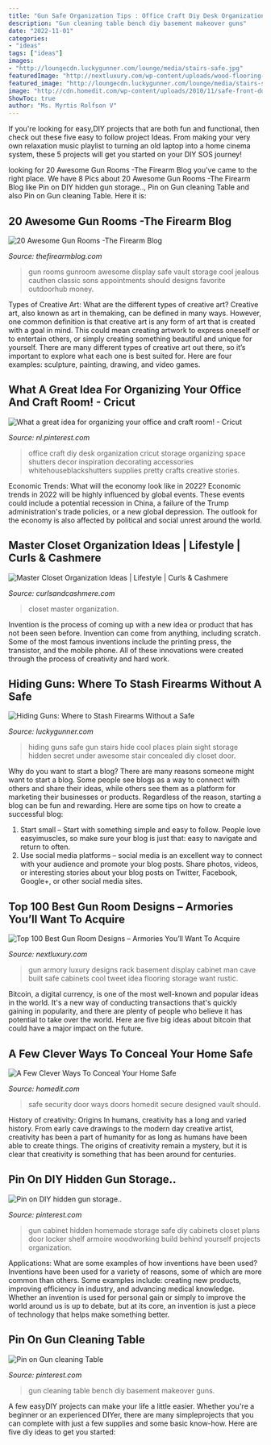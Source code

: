 ```yaml
---
title: "Gun Safe Organization Tips : Office Craft Diy Desk Organization Cricut Storage Organizing Space Shutters Decor Inspiration Decorating Accessories Whitehouseblackshutters Supplies Pretty Crafts Creative Stories"
description: "Gun cleaning table bench diy basement makeover guns"
date: "2022-11-01"
categories:
- "ideas"
tags: ["ideas"]
images:
- "http://loungecdn.luckygunner.com/lounge/media/stairs-safe.jpg"
featuredImage: "http://nextluxury.com/wp-content/uploads/wood-flooring-gun-room-design-inspiration.jpg"
featured_image: "http://loungecdn.luckygunner.com/lounge/media/stairs-safe.jpg"
image: "http://cdn.homedit.com/wp-content/uploads/2010/11/safe-front-doors.jpg"
ShowToc: true
author: "Ms. Myrtis Rolfson V"
---
```



If you're looking for easy,DIY projects that are both fun and functional, then check out these five easy to follow project Ideas. From making your very own relaxation music playlist to turning an old laptop into a home cinema system, these 5 projects will get you started on your DIY SOS journey!

	

		
looking for 20 Awesome Gun Rooms -The Firearm Blog you've came to the right place. We have 8 Pics about 20 Awesome Gun Rooms -The Firearm Blog like Pin on DIY hidden gun storage.., Pin on Gun cleaning Table and also Pin on Gun cleaning Table. Here it is:
		
    
## 20 Awesome Gun Rooms -The Firearm Blog

<img loading=lazy src="https://www.thefirearmblog.com/blog/wp-content/uploads/2015/08/display-3.jpg" onerror="this.onerror=null;this.src='https://tse2.mm.bing.net/th?id=OIP.LwWDJJfwuvKxYPYJS_PcuQHaE7&amp;pid=15.1';" alt="20 Awesome Gun Rooms -The Firearm Blog">

_Source: thefirearmblog.com_

>gun rooms gunroom awesome display safe vault storage cool jealous cauthen classic sons appointments should designs favorite outdoorhub money. 

	

Types of Creative Art: What are the different types of creative art?
Creative art, also known as art in themaking, can be defined in many ways. However, one common definition is that creative art is any form of art that is created with a goal in mind. This could mean creating artwork to express oneself or to entertain others, or simply creating something beautiful and unique for yourself. There are many different types of creative art out there, so it’s important to explore what each one is best suited for. Here are four examples: sculpture, painting, drawing, and video games.

    
## What A Great Idea For Organizing Your Office And Craft Room! - Cricut

<img loading=lazy src="https://s-media-cache-ak0.pinimg.com/736x/13/ea/2f/13ea2fe9588e5d1b94a49f0ce6080391.jpg" onerror="this.onerror=null;this.src='https://tse1.mm.bing.net/th?id=OIP.0gNSFpf_L36UmkCb4n1I6AHaLH&amp;pid=15.1';" alt="What a great idea for organizing your office and craft room! - Cricut">

_Source: nl.pinterest.com_

>office craft diy desk organization cricut storage organizing space shutters decor inspiration decorating accessories whitehouseblackshutters supplies pretty crafts creative stories. 

	

Economic Trends: What will the economy look like in 2022?
Economic trends in 2022 will be highly influenced by global events. These events could include a potential recession in China, a failure of the Trump administration's trade policies, or a new global depression. The outlook for the economy is also affected by political and social unrest around the world.

    
## Master Closet Organization Ideas | Lifestyle | Curls &amp; Cashmere

<img loading=lazy src="https://www.curlsandcashmere.com/wp-content/uploads/2017/05/master-closet-organization-ideas.jpg" onerror="this.onerror=null;this.src='https://tse1.mm.bing.net/th?id=OIP.zIsLVRdCf6MxTvIE_Grw1wHaLG&amp;pid=15.1';" alt="Master Closet Organization Ideas | Lifestyle | Curls &amp; Cashmere">

_Source: curlsandcashmere.com_

>closet master organization. 

	

Invention is the process of coming up with a new idea or product that has not been seen before. Invention can come from anything, including scratch. Some of the most famous inventions include the printing press, the transistor, and the mobile phone. All of these innovations were created through the process of creativity and hard work.

    
## Hiding Guns: Where To Stash Firearms Without A Safe

<img loading=lazy src="http://loungecdn.luckygunner.com/lounge/media/stairs-safe.jpg" onerror="this.onerror=null;this.src='https://tse4.mm.bing.net/th?id=OIP.loseWZ5qEdJlyNiW5mE36AHaJ4&amp;pid=15.1';" alt="Hiding Guns: Where to Stash Firearms Without a Safe">

_Source: luckygunner.com_

>hiding guns safe gun stairs hide cool places plain sight storage hidden secret under awesome stair concealed diy closet door. 

	

Why do you want to start a blog?
There are many reasons someone might want to start a blog. Some people see blogs as a way to connect with others and share their ideas, while others see them as a platform for marketing their businesses or products. Regardless of the reason, starting a blog can be fun and rewarding. Here are some tips on how to create a successful blog: 
1. Start small – Start with something simple and easy to follow. People love easyimuscles, so make sure your blog is just that: easy to navigate and return to often. 
2. Use social media platforms – social media is an excellent way to connect with your audience and promote your blog posts. Share photos, videos, or interesting stories about your blog posts on Twitter, Facebook, Google+, or other social media sites. 

    
## Top 100 Best Gun Room Designs – Armories You’ll Want To Acquire

<img loading=lazy src="http://nextluxury.com/wp-content/uploads/wood-flooring-gun-room-design-inspiration.jpg" onerror="this.onerror=null;this.src='https://tse1.mm.bing.net/th?id=OIP.CgaUeWc2mnC61P065GhxMQHaLH&amp;pid=15.1';" alt="Top 100 Best Gun Room Designs – Armories You’ll Want To Acquire">

_Source: nextluxury.com_

>gun armory luxury designs rack basement display cabinet man cave built safe cabinets cool tweet idea flooring storage want rustic. 

	

Bitcoin, a digital currency, is one of the most well-known and popular ideas in the world. It's a new way of conducting transactions that's quickly gaining in popularity, and there are plenty of people who believe it has potential to take over the world. Here are five big ideas about bitcoin that could have a major impact on the future.

    
## A Few Clever Ways To Conceal Your Home Safe

<img loading=lazy src="http://cdn.homedit.com/wp-content/uploads/2010/11/safe-front-doors.jpg" onerror="this.onerror=null;this.src='https://tse4.mm.bing.net/th?id=OIP.4iKPxH3teKy6qT7YsSFTjgHaLG&amp;pid=15.1';" alt="A Few Clever Ways To Conceal Your Home Safe">

_Source: homedit.com_

>safe security door ways doors homedit secure designed vault should. 

	

History of creativity: Origins
In humans, creativity has a long and varied history. From early cave drawings to the modern day creative artist, creativity has been a part of humanity for as long as humans have been able to create things. The origins of creativity remain a mystery, but it is clear that creativity is something that has been around for centuries.

    
## Pin On DIY Hidden Gun Storage..

<img loading=lazy src="https://i.pinimg.com/236x/34/47/7f/34477fb63a599148d05299f6a98f93f5--hidden-gun-storage-hidden-gun-safe.jpg?nii=t" onerror="this.onerror=null;this.src='https://tse2.mm.bing.net/th?id=OIP.pwViQ9LsbGV-KFLUgeMeJAHaLR&amp;pid=15.1';" alt="Pin on DIY hidden gun storage..">

_Source: pinterest.com_

>gun cabinet hidden homemade storage safe diy cabinets closet plans door locker shelf armoire woodworking build behind yourself projects organization. 

	

Applications: What are some examples of how inventions have been used?
Inventions have been used for a variety of reasons, some of which are more common than others. Some examples include: creating new products, improving efficiency in industry, and advancing medical knowledge. Whether an invention is used for personal gain or simply to improve the world around us is up to debate, but at its core, an invention is just a piece of technology that helps make something better.

    
## Pin On Gun Cleaning Table

<img loading=lazy src="https://i.pinimg.com/736x/c3/16/f5/c316f56b177bcc9c05e1805d5f51f2e6--gun-table-gun-cleaning-bench.jpg" onerror="this.onerror=null;this.src='https://tse4.mm.bing.net/th?id=OIP.x2OIkBEnNo_SE3AdeMP7zAHaIe&amp;pid=15.1';" alt="Pin on Gun cleaning Table">

_Source: pinterest.com_

>gun cleaning table bench diy basement makeover guns. 

	

A few easyDIY projects can make your life a little easier. Whether you're a beginner or an experienced DIYer, there are many simpleprojects that you can complete with just a few supplies and some basic know-how. Here are five diy ideas to get you started: 

